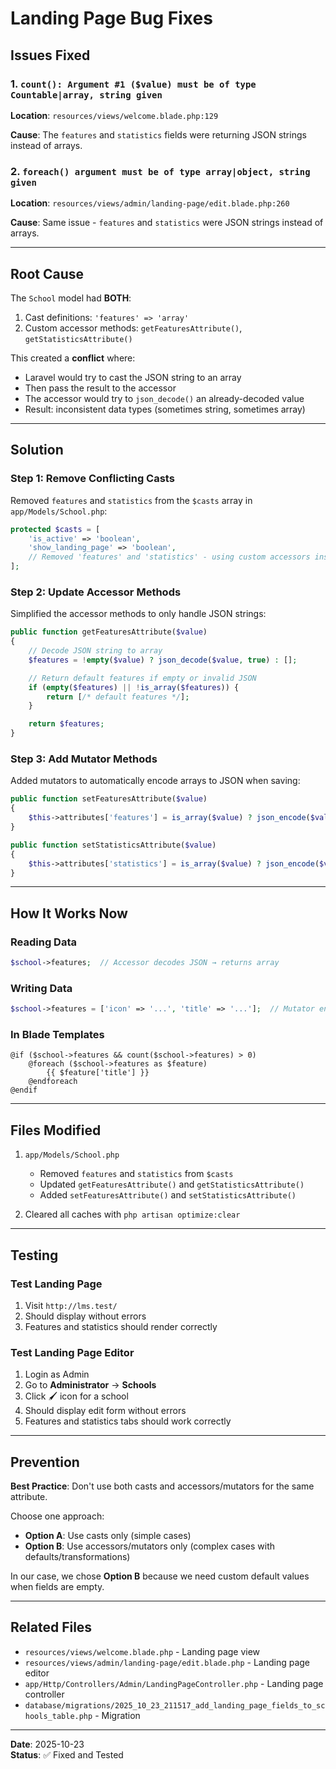 # Landing Page Bug Fixes

## Issues Fixed

### 1. `count(): Argument #1 ($value) must be of type Countable|array, string given`
**Location**: `resources/views/welcome.blade.php:129`

**Cause**: The `features` and `statistics` fields were returning JSON strings instead of arrays.

### 2. `foreach() argument must be of type array|object, string given`
**Location**: `resources/views/admin/landing-page/edit.blade.php:260`

**Cause**: Same issue - `features` and `statistics` were JSON strings instead of arrays.

---

## Root Cause

The `School` model had **BOTH**:
1. Cast definitions: `'features' => 'array'`
2. Custom accessor methods: `getFeaturesAttribute()`, `getStatisticsAttribute()`

This created a **conflict** where:
- Laravel would try to cast the JSON string to an array
- Then pass the result to the accessor
- The accessor would try to `json_decode()` an already-decoded value
- Result: inconsistent data types (sometimes string, sometimes array)

---

## Solution

### Step 1: Remove Conflicting Casts
Removed `features` and `statistics` from the `$casts` array in `app/Models/School.php`:

```php
protected $casts = [
    'is_active' => 'boolean',
    'show_landing_page' => 'boolean',
    // Removed 'features' and 'statistics' - using custom accessors instead
];
```

### Step 2: Update Accessor Methods
Simplified the accessor methods to only handle JSON strings:

```php
public function getFeaturesAttribute($value)
{
    // Decode JSON string to array
    $features = !empty($value) ? json_decode($value, true) : [];

    // Return default features if empty or invalid JSON
    if (empty($features) || !is_array($features)) {
        return [/* default features */];
    }

    return $features;
}
```

### Step 3: Add Mutator Methods
Added mutators to automatically encode arrays to JSON when saving:

```php
public function setFeaturesAttribute($value)
{
    $this->attributes['features'] = is_array($value) ? json_encode($value) : $value;
}

public function setStatisticsAttribute($value)
{
    $this->attributes['statistics'] = is_array($value) ? json_encode($value) : $value;
}
```

---

## How It Works Now

### Reading Data
```php
$school->features;  // Accessor decodes JSON → returns array
```

### Writing Data
```php
$school->features = ['icon' => '...', 'title' => '...'];  // Mutator encodes to JSON → saves string
```

### In Blade Templates
```blade
@if ($school->features && count($school->features) > 0)
    @foreach ($school->features as $feature)
        {{ $feature['title'] }}
    @endforeach
@endif
```

---

## Files Modified

1. `app/Models/School.php`
   - Removed `features` and `statistics` from `$casts`
   - Updated `getFeaturesAttribute()` and `getStatisticsAttribute()`
   - Added `setFeaturesAttribute()` and `setStatisticsAttribute()`

2. Cleared all caches with `php artisan optimize:clear`

---

## Testing

### Test Landing Page
1. Visit `http://lms.test/`
2. Should display without errors
3. Features and statistics should render correctly

### Test Landing Page Editor
1. Login as Admin
2. Go to **Administrator** → **Schools**
3. Click 🖌️ icon for a school
4. Should display edit form without errors
5. Features and statistics tabs should work correctly

---

## Prevention

**Best Practice**: Don't use both casts and accessors/mutators for the same attribute.

Choose one approach:
- **Option A**: Use casts only (simple cases)
- **Option B**: Use accessors/mutators only (complex cases with defaults/transformations)

In our case, we chose **Option B** because we need custom default values when fields are empty.

---

## Related Files

- `resources/views/welcome.blade.php` - Landing page view
- `resources/views/admin/landing-page/edit.blade.php` - Landing page editor
- `app/Http/Controllers/Admin/LandingPageController.php` - Landing page controller
- `database/migrations/2025_10_23_211517_add_landing_page_fields_to_schools_table.php` - Migration

---

**Date**: 2025-10-23  
**Status**: ✅ Fixed and Tested

